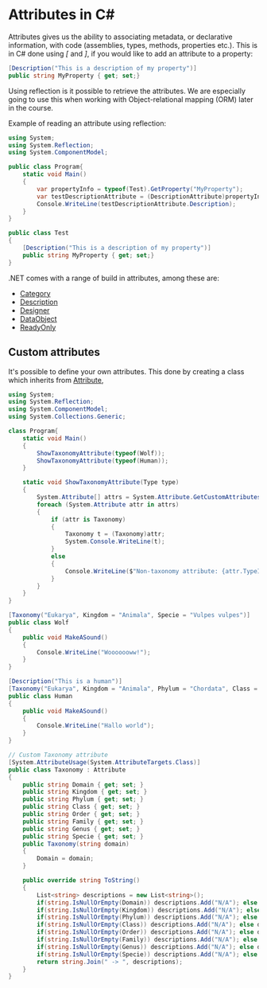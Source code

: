 # Attributes in C#

Attributes gives us the ability to associating metadata, or declarative information, with code (assemblies, types, methods,  properties etc.). This is in C# done using *[* and *]*, if you would like to add an attribute to a property:

```c#
[Description("This is a description of my property")]
public string MyProperty { get; set;}
```

Using reflection is it possible to retrieve the attributes.  We are especially going to use this when working with Object-relational mapping (ORM) later in the course.

Example of reading an attribute using reflection:

```C# runnable
using System;
using System.Reflection;
using System.ComponentModel;

public class Program{
    static void Main()
    {
        var propertyInfo = typeof(Test).GetProperty("MyProperty");
        var testDescriptionAttribute = (DescriptionAttribute)propertyInfo.GetCustomAttribute(typeof(DescriptionAttribute));
        Console.WriteLine(testDescriptionAttribute.Description);
    }
}

public class Test
{
	[Description("This is a description of my property")]
	public string MyProperty { get; set;}
}

```

.NET comes with a range of build in attributes, among these are:

- [Category](https://docs.microsoft.com/en-us/dotnet/api/system.componentmodel.categoryattribute?view=netcore-3.1)
- [Description](https://docs.microsoft.com/en-us/dotnet/api/system.componentmodel.descriptionattribute?view=netcore-3.1)
- [Designer](https://docs.microsoft.com/en-us/dotnet/api/system.componentmodel.designerattribute?view=netcore-3.1)
- [DataObject](https://docs.microsoft.com/en-us/dotnet/api/system.componentmodel.dataobjectattribute?view=netcore-3.1)
- [ReadyOnly](https://docs.microsoft.com/en-us/dotnet/api/system.componentmodel.readonlyattribute?view=netcore-3.1)

## Custom attributes

It's possible to define your own attributes. This done by creating a class which inherits from [Attribute](https://docs.microsoft.com/en-us/dotnet/api/system.attribute?view=netcore-3.1),

```C# runnable
using System;
using System.Reflection;
using System.ComponentModel;
using System.Collections.Generic;

class Program{
    static void Main()
    {
        ShowTaxonomyAttribute(typeof(Wolf));
        ShowTaxonomyAttribute(typeof(Human));
    }

    static void ShowTaxonomyAttribute(Type type)
    {
        System.Attribute[] attrs = System.Attribute.GetCustomAttributes(type);
        foreach (System.Attribute attr in attrs)
        {
            if (attr is Taxonomy)
            {
                Taxonomy t = (Taxonomy)attr;
                System.Console.WriteLine(t);
            }
            else
            {
                Console.WriteLine($"Non-taxonomy attribute: {attr.TypeId}");
            }
        }
    }
}

[Taxonomy("Eukarya", Kingdom = "Animala", Specie = "Vulpes vulpes")]
public class Wolf
{
	public void MakeASound()
	{
		Console.WriteLine("Wooooooww!");
	}
}

[Description("This is a human")]
[Taxonomy("Eukarya", Kingdom = "Animala", Phylum = "Chordata", Class = "Mammalia", Order= "Primates", Genus ="Homo", Specie = "Homo sapiens", Family = "Hominidae")]
public class Human
{
	public void MakeASound()
	{
		Console.WriteLine("Hallo world");
	}
}

// Custom Taxonomy attribute
[System.AttributeUsage(System.AttributeTargets.Class)]
public class Taxonomy : Attribute
{
	public string Domain { get; set; }
	public string Kingdom { get; set; }
	public string Phylum { get; set; }
	public string Class { get; set; }
	public string Order { get; set; }
	public string Family { get; set; }
	public string Genus { get; set; }
	public string Specie { get; set; }
	public Taxonomy(string domain)
	{
		Domain = domain;
	}

	public override string ToString()
	{
		List<string> descriptions = new List<string>();
		if(string.IsNullOrEmpty(Domain)) descriptions.Add("N/A"); else descriptions.Add(Domain);
		if(string.IsNullOrEmpty(Kingdom)) descriptions.Add("N/A"); else descriptions.Add(Kingdom);
		if(string.IsNullOrEmpty(Phylum)) descriptions.Add("N/A"); else descriptions.Add(Phylum);
		if(string.IsNullOrEmpty(Class)) descriptions.Add("N/A"); else descriptions.Add(Class);
		if(string.IsNullOrEmpty(Order)) descriptions.Add("N/A"); else descriptions.Add(Order);
		if(string.IsNullOrEmpty(Family)) descriptions.Add("N/A"); else descriptions.Add(Family);
		if(string.IsNullOrEmpty(Genus)) descriptions.Add("N/A"); else descriptions.Add(Genus);
		if(string.IsNullOrEmpty(Specie)) descriptions.Add("N/A"); else descriptions.Add(Specie);
		return string.Join(" -> ", descriptions);
	}
}
```

